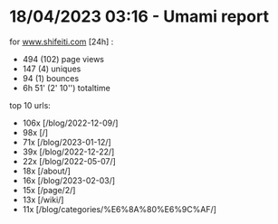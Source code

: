 # 18/04/2023 03:16 - Umami report
for www.shifeiti.com [24h] :

 - 494 (102) page views
 - 147 (4) uniques
 - 94 (1) bounces
 - 6h 51'  (2' 10'') totaltime


top 10 urls:
 - 106x [/blog/2022-12-09/]
 - 98x [/]
 - 71x [/blog/2023-01-12/]
 - 39x [/blog/2022-12-22/]
 - 22x [/blog/2022-05-07/]
 - 18x [/about/]
 - 16x [/blog/2023-02-03/]
 - 15x [/page/2/]
 - 13x [/wiki/]
 - 11x [/blog/categories/%E6%8A%80%E6%9C%AF/]


